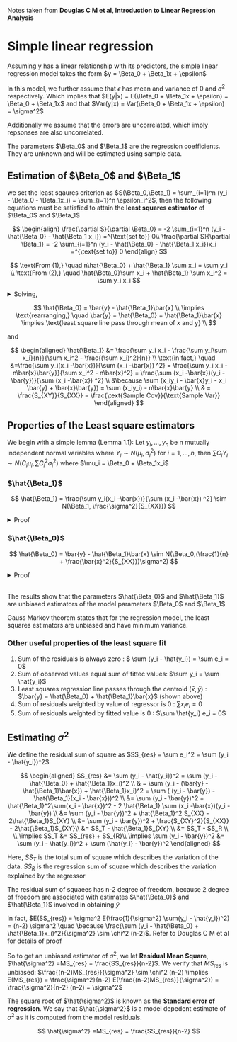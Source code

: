 Notes taken from **Douglas C M et al, Introduction to Linear Regression Analysis**

# Simple linear regression

Assuming y has a linear relationship with its predictors, the simple linear regression model takes the form $y = \Beta_0 + \Beta_1x + \epsilon$

In this model, we further assume that $\epsilon$ has mean and variance of 0 and $\sigma^2$ respectively. Which implies that $E(y|x) = E(\Beta_0 + \Beta_1x + \epsilon) = \Beta_0 + \Beta_1x$ and that $Var(y|x) = Var(\Beta_0 + \Beta_1x + \epsilon) = \sigma^2$

Additionally we assume that the errors are uncorrelated, which imply repsonses are also uncorrelated. 

The parameters $\Beta_0$ and $\Beta_1$ are the regression coefficients. They are unknown and will be estimated using sample data. 

## Estimation of $\Beta_0$ and $\Beta_1$

we set the least sqaures criterion as $S(\Beta_0,\Beta_1) = \sum_{i=1}^n (y_i - \Beta_0 - \Beta_1x_i) = \sum_{i=1}^n \epsilon_i^2$, then the following equations must be satisfied to attain the **least squares estimator** of $\Beta_0$ and $\Beta_1$

$$
\begin{align}
\frac{\partial S}{\partial \Beta_0} = -2 \sum_{i=1}^n (y_i - \hat{\Beta_0} - \hat{\Beta_1 x_i}) =^{\text{set to}} 0\\
\frac{\partial S}{\partial \Beta_1} = -2 \sum_{i=1}^n (y_i - \hat{\Beta_0} - \hat{\Beta_1 x_i})x_i =^{\text{set to}} 0
\end{align}
$$

$$
\text{From (1),} \quad n\hat{\Beta_0} + \hat{\Beta_1} \sum x_i = \sum y_i \\
\text{From (2),} \quad \hat{\Beta_0}\sum x_i + \hat{\Beta_1} \sum x_i^2 = \sum y_i x_i
$$

<details>

<summary>Solving,</summary>

$$
\begin{aligned}
n\hat{\Beta_0} + \hat{\Beta_1} \sum x_i &= \sum y_i \\
n\hat{\Beta_0} + n \bar{x}\hat{\Beta_1} &= n \bar{y} \\
\hat{\Beta_0} &= \bar{y} - \hat{\Beta_1}\bar{x} \tag{coefficient of $\Beta_0$} \\
\end{aligned}
$$

$$
\begin{aligned}
\text{sub $\Beta_0$ into (2),} \quad \sum y_i x_i - (\bar{y} - \hat{\Beta_1}\bar{x})\sum x_i - \hat{\Beta_1} \sum x_i^2 &=0 \\
\sum y_i x_i - \bar{y}\sum x_i - \hat{\Beta_1}\bar{x}\sum x_i - \hat{\Beta_1} \sum x_i^2 &=0 \\
\hat{\Beta_1} (\sum x_i^2 -\bar{x}\sum x_i) = \sum y_i x_i - \bar{y}\sum x_i
\\
\hat{\Beta_1} = \frac{\sum y_i x_i - \frac{\sum y_i\sum x_i}{n}}{\sum x_i^2 - \frac{(\sum x_i)^2}{n}} \tag{coefficient of $\Beta_1$}
\end{aligned}
$$

</details>

$$
\hat{\Beta_0} = \bar{y} - \hat{\Beta_1}\bar{x}  \\
\implies \text{rearranging,} \quad \bar{y} = \hat{\Beta_0} + \hat{\Beta_1}\bar{x} \implies \text{least square line pass through mean of x and y} \\
$$

and 

$$
\begin{aligned}
\hat{\Beta_1} &= \frac{\sum y_i x_i - \frac{\sum y_i\sum x_i}{n}}{\sum x_i^2 - \frac{(\sum x_i)^2}{n}} \\
\text{in fact,} \quad &=\frac{\sum y_i(x_i -\bar{x})}{\sum (x_i -\bar{x}) ^2} = \frac{\sum y_i x_i - n\bar{x}\bar{y}}{\sum x_i^2 - n\bar{x}^2} = \frac{\sum (x_i -\bar{x})(y_i -\bar{y})}{\sum (x_i -\bar{x}) ^2}  \\
&\because \sum (x_iy_i - \bar{x}y_i - x_i \bar{y} + \bar{x}\bar{y}) = \sum (x_iy_i) - n\bar{x}\bar{y} \\
& = \frac{S_{XY}}{S_{XX}} = \frac{\text{Sample Cov}}{\text{Sample Var}}
\end{aligned}
$$

## Properties of the Least square estimators

We begin with a simple lemma (Lemma 1.1): Let $y_i,\dotsc,y_n$ be n mutually independent normal variables where $Y_i \sim N(\mu_i,\sigma_i^2)$ for $i = 1,\dotsc,n$, then $\sum C_i Y_i \sim N(C_i \mu_i, \sum C_i^2 \sigma_i^2)$ where $\mu_i = \Beta_0 + \Beta_1x_i$

### $\hat{\Beta_1}$

$$
\hat{\Beta_1} = \frac{\sum y_i(x_i -\bar{x})}{\sum (x_i -\bar{x}) ^2} \sim N(\Beta_1, \frac{\sigma^2}{S_{XX}})
$$

<details>
<summary>Proof</summary>

$$
\begin{aligned}
C_i &= \frac{(x_i -\bar{x})}{\sum (x_i -\bar{x}) ^2} \\
\\
E(\hat{\Beta_1}) &= \sum \frac{ (x_i -\bar{x})}{\sum (x_i -\bar{x}) ^2} (\Beta_0 + \Beta_1x_i) \\
& = \Beta_0 \sum (\frac{ (x_i -\bar{x})}{\sum (x_i -\bar{x}) ^2}) + \Beta_1 \sum (\frac{ x_i(x_i -\bar{x})}{\sum (x_i -\bar{x}) ^2}) \\
& = 0 + \Beta_1 \sum (\frac{ (x_i^2 -x_i\bar{x})}{\sum (x_i -\bar{x}) ^2}) \because \sum (x_i - \bar{x}) = 0\\
& = \Beta_1 (\frac{ \sum x_i^2 - \sum x_i\bar{x}}{\sum (x_i -\bar{x}) ^2}) = \Beta_1 (\frac{ \sum x_i^2 - n\bar{x}^2}{\sum x_i^2 - n\bar{x}^2}) = \Beta_1 (1) \\
& = \Beta_1
\\
Var(\hat{\Beta_1}) = \sum \frac{ (x_i -\bar{x})^2 \sigma^2}{(\sum (x_i -\bar{x}) ^2)^2}  &= \frac{\sigma^2}{\sum (x_i -\bar{x}) ^2} = \frac{\sigma^2}{S_{XX}}
\end{aligned}
$$

</details>

### $\hat{\Beta_0}$

$$
\hat{\Beta_0} = \bar{y} - \hat{\Beta_1}\bar{x} \sim N(\Beta_0,(\frac{1}{n} + \frac{\bar{x}^2}{S_{XX}})\sigma^2)
$$

<details>
<summary>Proof</summary>

$$
\begin{aligned}
E(\hat{\Beta_0} ) &= E(\bar{y} - \hat{\Beta_1}\bar{x}) \\
&= \frac{1}{n} \sum(E(y_i)) - \frac{1}{n} \sum E(\hat{\Beta_1} x_i) \\
&= \frac{1}{n} \sum (\Beta_0 + \Beta_1x_i) - \frac{1}{n} \sum \Beta_1 x_i \\
& = \Beta_0
\end{aligned}
$$

Lemma 1.2: $Cov(\bar{y},\hat{\Beta_1}) = 0$

$$
\begin{aligned}
Cov(\bar{y},\hat{\Beta_1}) &= Cov(\frac{1}{n}\sum y_i,\sum C_i y_i), \quad C_i = \frac{(x_i -\bar{x})}{\sum (x_i -\bar{x}) ^2} \\
&= \frac{1}{n} \sum_i Cov(y_i,C_iy_i) + \frac{1}{n} \sum\sum_{i \neq j} Cov(y_i,C_j,yj) \\
&= \frac{1}{n} \sum_i C_i Cov(y_i,y_i) + 0 \quad \because \text{$y_i$ are indepedent} \\
&= \frac{1}{n} \sum_i C_i Var(y_i) = \frac{\sigma^2}{n} \sum_i C_i \\
&= 0 \quad \because \sum \frac{(x_i -\bar{x})}{\sum (x_i -\bar{x}) ^2} = 0
\end{aligned}
$$

We use Lemma 1.2 to proof the variance of $\hat{\Beta_0}$

$$
\begin{aligned}
Var(\hat{\Beta_0}) &= Var(\bar{y} - \hat{\Beta_1}\bar{x}) = Var(\bar{y}) + (\bar{x})^2 Var(\hat{\Beta_1}) + 2 \bar{x}Cov(\bar{y},\hat{\Beta_1}) \\
& = \frac{\sigma^2}{n} + (\bar{x})^2\frac{\sigma^2}{\sum (x_i -\bar{x}) ^2} + 0 \quad \text{from Lemma 1.2} \\
& = \sigma^2 (\frac{1}{n} + \frac{\bar{x}}{S_{XX}})
\end{aligned}
$$

</details> <br>

The results show that the parameters $\hat{\Beta_0}$ and $\hat{\Beta_1}$  are unbiased estimators of the model parameters $\Beta_0$ and $\Beta_1$

Gauss Markov theorem states that for the regression model, the least squares estimators are unbiased and have minimum variance. 

### Other useful properties of the least square fit

1. Sum of the residuals is always zero : $ \sum (y_i - \hat{y_i}) = \sum e_i = 0$
2. Sum of observed values equal sum of fittec values: $\sum y_i  = \sum \hat{y_i}$
3. Least squares regression line passes through the centroid $(\bar{x},\bar{y})$ : $\bar{y} = \hat{\Beta_0} + \hat{\Beta_1}\bar{x}$ (shown above)
4. Sum of residuals weighted by value of regressor is 0 : $\sum x_i e_i = 0$
5. Sum of residuals weighted by fitted value is 0 : $\sum \hat{y_i} e_i = 0$

## Estimating $\sigma^2$

We define the residual sum of square as $SS_{res} = \sum e_i^2 = \sum (y_i - \hat{y_i})^2$

$$
\begin{aligned}
SS_{res} &= \sum (y_i - \hat{y_i})^2 = \sum (y_i - \hat{\Beta_0} + \hat{\Beta_1}x_i)^2 \\
& = \sum (y_i - (\bar{y} - \hat{\Beta_1}\bar{x})  + \hat{\Beta_1}x_i)^2 = \sum ( (y_i - \bar{y}) - \hat{\Beta_1}(x_i - \bar{x}))^2 \\
&= \sum (y_i - \bar{y})^2 + \hat{\Beta_1}^2\sum(x_i - \bar{x})^2 - 2 \hat{\Beta_1} \sum (x_i -\bar{x})(y_i -\bar{y}) \\
&= \sum (y_i - \bar{y})^2 + \hat{\Beta_1}^2 S_{XX} -  2\hat{\Beta_1}S_{XY} \\
&= \sum (y_i - \bar{y})^2 + \frac{S_{XY}^2}{S_{XX}}  -  2\hat{\Beta_1}S_{XY}\\
&= SS_T -  \hat{\Beta_1}S_{XY} \\
&= SS_T - SS_R \\
\\
\implies  SS_T &= SS_{res} + SS_{R}\\
\implies \sum (y_i - \bar{y})^2 &= \sum (y_i - \hat{y_i})^2 + \sum (\hat{y_i} - \bar{y})^2
\end{aligned}
$$

Here, $SS_T$ is the total sum of square which describes the variation of the data. $SS_R$ is the regression sum of square which describes the variation explained by the regressor

The residual sum of squaees has n-2 degree of freedom, because 2 degree of freedom are associated with estimates $\hat{\Beta_0}$ and $\hat{\Beta_1}$ involved in obtaining $\hat{y}$

In fact, $E(SS_{res}) = \sigma^2 E(\frac{1}{\sigma^2} \sum(y_i - \hat{y_i})^2) = (n-2) \sigma^2 \quad \because \frac{\sum (y_i - \hat{\Beta_0} + \hat{\Beta_1}x_i)^2}{\sigma^2} \sim \chi^2 (n-2)$. Refer to Douglas C M et al for details of proof

So to get an unbiased estimator of $\sigma^2$, we let **Residual Mean Square**, $\hat{\sigma^2} =MS_{res} = \frac{SS_{res}}{n-2}$. We verify that $MS_{res}$ is unbiased: $\frac{(n-2)MS_{res}}{\sigma^2} \sim \chi^2 (n-2) \implies E(MS_{res}) = \frac{\sigma^2}{n-2} E(\frac{(n-2)MS_{res}}{\sigma^2}) = \frac{\sigma^2}{n-2} (n-2) = \sigma^2$

The square root of $\hat{\sigma^2}$ is known as the **Standard error of regression**. We say that $\hat{\sigma^2}$ is a model depedent estimate of $\sigma^2$ as it is computed from the model residuals. 

$$
\hat{\sigma^2} =MS_{res} = \frac{SS_{res}}{n-2}
$$

